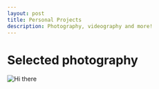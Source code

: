 ```yaml
---
layout: post
title: Personal Projects
description: Photography, videography and more!
---
```


# Selected photography 
![Hi there](https://iili.io/Kdi0PhQ.png)

